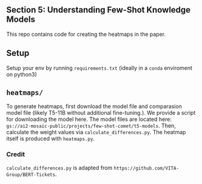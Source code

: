 ## Section 5: Understanding Few-Shot Knowledge Models

This repo contains code for creating the heatmaps in the paper.

## Setup

Setup your env by running `requirements.txt` (ideally in a `conda` enviroment on python3)

## `heatmaps/`

To generate heatmaps, first download the model file and comparasion model file (likely T5-11B without additional fine-tuning.). We provide a script for downloading the model here. The model files are located here: `gs://ai2-mosaic-public/projects/few-shot-comet/t5-models`. Then, calculate the weight values via `calculate_differences.py`. The heatmap itself is produced with `heatmaps.py`.

### Credit
`calculate_differences.py` is adapted from `https://github.com/VITA-Group/BERT-Tickets`.